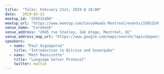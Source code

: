```yaml
---
title:  "Talks: February 21st, 2019 @ 18:00"
date:   2019-02-21
meetup_id: "258532490" 
meetup_url: "https://www.meetup.com/CocoaHeads-Montreal/events/258532490/"
venue_name: "Carebook"
venue_address: "2045 rue Stanley, 14e étage, Montréal, QC"
venue_address_map_url: "https://www.google.com/maps/search/?api=1&query=2045+Rue+Stanley%2C+2045+Rue+Stanley%2C+Montréal%2C+QC%2C+H3A+2V4%2C+ca&query_place_id=ChIJ8Si5GUEayUwRLDwmMpYX2Qw"
speakers:
  - name: "Paul Aigueperse"
    title: "Introduction to Bitrise and Sonarqube"
  - name: "Matt Massicotte"
    title: "Language Server Protocol"
    twitter: mattie
---
```

